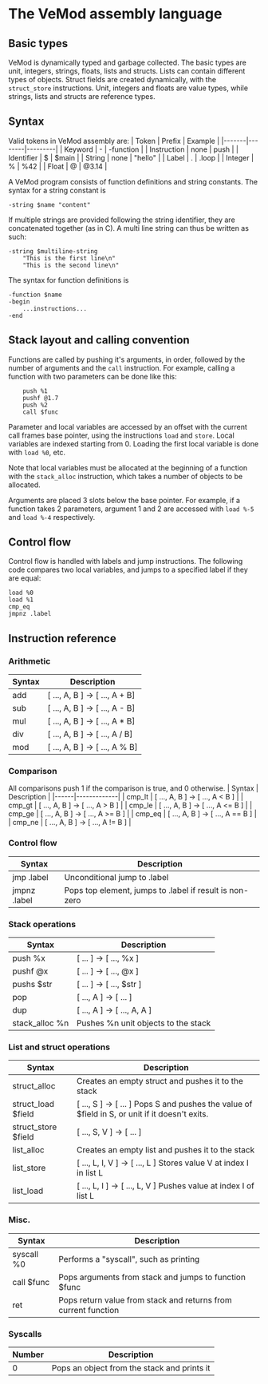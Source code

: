 # The VeMod assembly language

## Basic types
VeMod is dynamically typed and garbage collected.
The basic types are unit, integers, strings, floats, lists and structs.
Lists can contain different types of objects.
Struct fields are created dynamically, with the 
`struct_store` instructions. Unit, integers and floats are value types,
while strings, lists and structs are reference types.

## Syntax
Valid tokens in VeMod assembly are:
| Token | Prefix | Example |
|-------|--------|---------|
| Keyword     | -    | -function |
| Instruction | none | push      |
| Identifier  | $    | $main     |
| String      | none | "hello"   |
| Label       | .    | .loop     |
| Integer     | %    | %42       |
| Float       | @    | @3.14     |

A VeMod program consists of function definitions and string constants.
The syntax for a string constant is
```
-string $name "content"
```

If multiple strings are provided following the string identifier,
they are concatenated together (as in C). A multi line string can thus 
be written as such:
```
-string $multiline-string
    "This is the first line\n"
    "This is the second line\n"
```

The syntax for function definitions is
```
-function $name
-begin
    ...instructions...
-end
```

## Stack layout and calling convention
Functions are called by pushing it's arguments, in order, followed by the number
of arguments and the `call` instruction. For example, calling a function with
two parameters can be done like this:
```
    push %1
    pushf @1.7
    push %2
    call $func
```

Parameter and local variables are accessed by an offset with the
current call frames base pointer, using the instructions `load` and
`store`. Local variables are indexed starting from 0. Loading the 
first local variable is done with `load %0`, etc.

Note that local variables must be allocated at the beginning of a function
with the `stack_alloc` instruction, which takes a number of objects to be allocated.


Arguments are placed 3 slots below the base pointer. For example, if a function
takes 2 parameters, argument 1 and 2 are accessed with `load %-5` and 
`load %-4` respectively.


## Control flow
Control flow is handled with labels and jump instructions.
The following code compares two local variables, and jumps
to a specified label if they are equal:
```
load %0
load %1
cmp_eq
jmpnz .label
````

## Instruction reference
### Arithmetic
| Syntax | Description |
|------|-------------|
| add | [ ..., A, B ] -> [ ..., A + B] |
| sub | [ ..., A, B ] -> [ ..., A - B] |
| mul | [ ..., A, B ] -> [ ..., A * B] |
| div | [ ..., A, B ] -> [ ..., A / B] |
| mod | [ ..., A, B ] -> [ ..., A % B] |

### Comparison
All comparisons push 1 if the comparison is true, and 0 otherwise.
| Syntax | Description |
|------|-------------|
| cmp_lt | [ ..., A, B ] -> [ ..., A < B ] |
| cmp_gt | [ ..., A, B ] -> [ ..., A > B ] |
| cmp_le | [ ..., A, B ] -> [ ..., A <= B ] |
| cmp_ge | [ ..., A, B ] -> [ ..., A >= B ] |
| cmp_eq | [ ..., A, B ] -> [ ..., A == B ] |
| cmp_ne | [ ..., A, B ] -> [ ..., A != B ] |

### Control flow
| Syntax | Description |
|------|-------------|
| jmp .label | Unconditional jump to .label |
| jmpnz .label | Pops top element, jumps to .label if result is non-zero |

### Stack operations
| Syntax | Description |
|------|-------------|
| push %x | [ ... ] -> [ ..., %x ] |
| pushf @x | [ ... ] -> [ ..., @x ] |
| pushs $str | [ ... ] -> [ ..., $str ] |
| pop | [ ..., A ] -> [ ... ] |
| dup | [ ..., A ] -> [ ..., A, A ] |
| stack_alloc %n | Pushes %n unit objects to the stack |

### List and struct operations
| Syntax | Description |
|--------|-------------|
| struct_alloc | Creates an empty struct and pushes it to the stack |
| struct_load $field | [ ..., S ] -> [ ... ] Pops S and pushes the value of $field in S, or unit if it doesn't exits. |
| struct_store $field | [ ..., S, V ] -> [ ... ] | Inserts/updates $field in struct S with value V. |
| list_alloc | Creates an empty list and pushes it to the stack |
| list_store | [ ..., L, I, V ] -> [ ..., L ] Stores value V at index I in list L |
| list_load | [ ..., L, I ] -> [ ..., L, V ] Pushes value at index I of list L |

### Misc.
| Syntax | Description |
|--------|-------------|
| syscall %0 | Performs a "syscall", such as printing |
| call $func | Pops arguments from stack and jumps to function $func |
| ret | Pops return value from stack and returns from current function |

### Syscalls
| Number | Description |
|--------|-------------|
| 0 | Pops an object from the stack and prints it |
